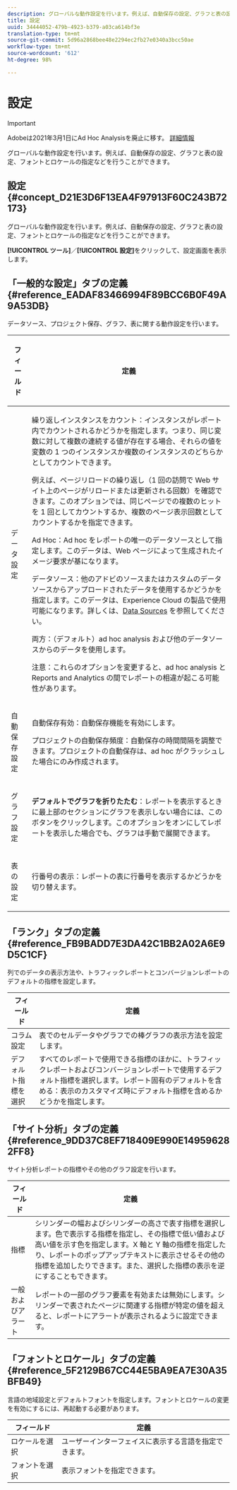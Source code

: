 ```yaml
---
description: グローバルな動作設定を行います。例えば、自動保存の設定、グラフと表の設定、フォントとロケールの指定などを行うことができます。
title: 設定
uuid: 34444052-479b-4923-b379-a03ca614bf3e
translation-type: tm+mt
source-git-commit: 5d96a2868bee48e2294ec2fb27e0340a3bcc50ae
workflow-type: tm+mt
source-wordcount: '612'
ht-degree: 98%

---
```



# 設定

>[!IMPORTANT]
>
>Adobeは2021年3月1日にAd Hoc Analysisを廃止に移す。 [詳細情報](https://adobe.ly/discoverworkspace)

グローバルな動作設定を行います。例えば、自動保存の設定、グラフと表の設定、フォントとロケールの指定などを行うことができます。

## 設定 {#concept_D21E3D6F13EA4F97913F60C243B72173}

グローバルな動作設定を行います。例えば、自動保存の設定、グラフと表の設定、フォントとロケールの指定などを行うことができます。

**[!UICONTROL ツール]**／**[!UICONTROL 設定]**&#x200B;をクリックして、設定画面を表示します。

## 「一般的な設定」タブの定義 {#reference_EADAF83466994F89BCC6B0F49A9A53DB}

データソース、プロジェクト保存、グラフ、表に関する動作設定を行います。

<!-- 

r_dsc_general_settings.xml

 -->

<table id="table_C18A0F1C9E214EB585A29801BA2400F8"> 
 <thead> 
  <tr> 
   <th colname="col1" class="entry"> <p>フィールド </p> </th> 
   <th colname="col2" class="entry"> <p>定義 </p> </th> 
  </tr> 
 </thead>
 <tbody> 
  <tr> 
   <td colname="col1"> <p> データ設定 </p> </td> 
   <td colname="col2"> <p> <span class="uicontrol">繰り返しインスタンスをカウント</span>：インスタンスがレポート内でカウントされるかどうかを指定します。つまり、同じ変数に対して複数の連続する値が存在する場合、それらの値を変数の 1 つのインスタンスか複数のインスタンスのどちらかとしてカウントできます。 </p> <p>例えば、ページリロードの繰り返し（1 回の訪問で Web サイト上のページがリロードまたは更新される回数）を確認できます。このオプションでは、同じページでの複数のヒットを 1 回としてカウントするか、複数のページ表示回数としてカウントするかを指定できます。 </p> <p> <span class="uicontrol"><span class="keyword">Ad Hoc</span></span>：<span class="keyword">Ad hoc</span> をレポートの唯一のデータソースとして指定します。このデータは、Web ページによって生成されたイメージ要求が基になります。 </p> <p> <span class="uicontrol"><span class="keyword">データソース</span></span>：他のアドビのソースまたはカスタムのデータソースからアップロードされたデータを使用するかどうかを指定します。このデータは、<span class="keyword">Experience Cloud</span> の製品で使用可能になります。詳しくは、<a href="https://docs.adobe.com/content/help/ja-JP/analytics/import/data-sources/datasrc-home.html"  >Data Sources</a> を参照してください。 </p> <p> <span class="uicontrol">両方</span>：（デフォルト）<span class="keyword">ad hoc analysis</span> および他のデータソースからのデータを使用します。 </p> <p>注意：これらのオプションを変更すると、<span class="keyword">ad hoc analysis</span> と <span class="keyword">Reports and Analytics</span> の間でレポートの相違が起こる可能性があります。 </p> </td> 
  </tr> 
  <tr> 
   <td colname="col1"> <p> 自動保存設定 </p> </td> 
   <td colname="col2"> <p> <span class="uicontrol">自動保存有効</span>：自動保存機能を有効にします。 </p> <p> <span class="uicontrol">プロジェクトの自動保存頻度</span>：自動保存の時間間隔を調整できます。プロジェクトの自動保存は、ad hoc がクラッシュした場合にのみ作成されます。 </p> </td> 
  </tr> 
  <tr> 
   <td colname="col1"> <p> グラフ設定 </p> </td> 
   <td colname="col2"> <p><b>デフォルトでグラフを折りたたむ</b>：レポートを表示するときに最上部のセクションにグラフを表示しない場合には、このボタンをクリックします。このオプションをオンにしてレポートを表示した場合でも、グラフは手動で展開できます。 </p> </td> 
  </tr> 
  <tr> 
   <td colname="col1"> <p> 表の設定 </p> </td> 
   <td colname="col2"> <p> <span class="uicontrol">行番号の表示</span>：レポートの表に行番号を表示するかどうかを切り替えます。 </p> </td> 
  </tr> 
 </tbody> 
</table>

## 「ランク」タブの定義 {#reference_FB9BADD7E3DA42C1BB2A02A6E9D5C1CF}

列でのデータの表示方法や、トラフィックレポートとコンバージョンレポートのデフォルトの指標を設定します。

<!-- 

r_dsc_ranked_tab.xml

 -->

| フィールド | 定義 |
|--- |--- |
| コラム設定 | 表でのセルデータやグラフでの棒グラフの表示方法を設定します。 |
| デフォルト指標を選択 | すべてのレポートで使用できる指標のほかに、トラフィックレポートおよびコンバージョンレポートで使用するデフォルト指標を選択します。レポート固有のデフォルトを含める：表示のカスタマイズ時にデフォルト指標を含めるかどうかを指定します。 |

## 「サイト分析」タブの定義 {#reference_9DD37C8EF718409E990E149596282FF8}

サイト分析レポートの指標やその他のグラフ設定を行います。

<!-- 

r_dsc_site_analysis_tab.xml

 -->

| フィールド | 定義 |
|--- |--- |
| 指標 | シリンダーの幅およびシリンダーの高さで表す指標を選択します。色で表示する指標を指定し、その指標で低い値および高い値を示す色を指定します。X 軸と Y 軸の指標を指定したり、レポートのポップアップテキストに表示させるその他の指標を追加したりできます。また、選択した指標の表示を逆にすることもできます。 |
| 一般およびアラート | レポートの一部のグラフ要素を有効または無効にします。シリンダーで表されたページに関連する指標が特定の値を超えると、レポートにアラートが表示されるように設定できます。 |

## 「フォントとロケール」タブの定義 {#reference_5F2129B67CC44E5BA9EA7E30A35BFB49}

言語の地域設定とデフォルトフォントを指定します。フォントとロケールの変更を有効にするには、再起動する必要があります。

<!-- 

r_dsc_font_locale.xml

 -->

| フィールド | 定義 |
|--- |--- |
| ロケールを選択 | ユーザーインターフェイスに表示する言語を指定できます。 |
| フォントを選択 | 表示フォントを指定できます。 |
